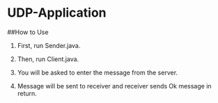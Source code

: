 # UDP-Application

##How to Use

1. First, run Sender.java.

2. Then, run Client.java.

3. You will be asked to enter the message from the server.

4. Message will be sent to receiver and receiver sends Ok message in return.
